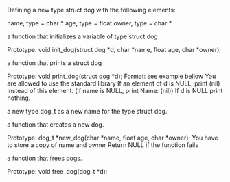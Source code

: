 Defining a new type struct dog with the following elements:

name, type = char *
age, type = float
owner, type = char *


 a function that initializes a variable of type struct dog

Prototype: void init_dog(struct dog *d, char *name, float age, char *owner);


 a function that prints a struct dog

Prototype: void print_dog(struct dog *d);
Format: see example bellow
You are allowed to use the standard library
If an element of d is NULL, print (nil) instead of this element. (if name is NULL, print Name: (nil))
If d is NULL print nothing.


 a new type dog_t as a new name for the type struct dog.
 
 a function that creates a new dog.

Prototype: dog_t *new_dog(char *name, float age, char *owner);
You have to store a copy of name and owner
Return NULL if the function fails

a function that frees dogs.

Prototype: void free_dog(dog_t *d);
